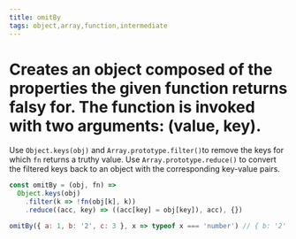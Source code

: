```yaml
---
title: omitBy
tags: object,array,function,intermediate
---
```


# Creates an object composed of the properties the given function returns falsy for. The function is invoked with two arguments: (value, key).

Use `Object.keys(obj)` and `Array.prototype.filter()`to remove the keys for which `fn` returns a truthy value.
Use `Array.prototype.reduce()` to convert the filtered keys back to an object with the corresponding key-value pairs.

```js
const omitBy = (obj, fn) =>
  Object.keys(obj)
    .filter(k => !fn(obj[k], k))
    .reduce((acc, key) => ((acc[key] = obj[key]), acc), {})
```

```js
omitBy({ a: 1, b: '2', c: 3 }, x => typeof x === 'number') // { b: '2' }
```
